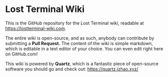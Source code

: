 # Lost Terminal Wiki
This is the GitHub repository for the Lost Terminal wiki, readable at https://lostterminal-wiki.com.

The entire wiki is open-source, and as such, anybody can contribute by submitting a **Pull Request.** The content of the wiki is simple markdown, which is editable in a text editor of your choice. You can even edit right here on GitHub.com!

This wiki is powered by **Quartz**, which is a fantastic piece of open-source software you should go and check out: https://quartz.jzhao.xyz/
